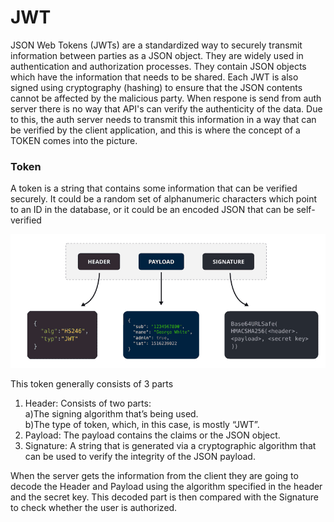 # JWT 

JSON Web Tokens (JWTs) are a standardized way to securely transmit information between parties as a JSON object. They are widely used in authentication and authorization processes. 
They contain JSON objects which have the information that needs to be shared. Each JWT is also signed using cryptography (hashing) to ensure that the JSON contents cannot be affected by the malicious party.
When respone is send from auth server there is no way that API's can verify the authenticity of the data. Due to this, the auth server needs to transmit this information in a way that can be verified by the client application, and this is where the concept of a TOKEN comes into the picture. 

### Token 

A token is a string that contains some information that can be verified securely. It could be a random set of alphanumeric characters which point to an ID in the database, or it could be an encoded JSON that can be self-verified

![](img/TOKEN_STRUCT.png)

This token generally consists of 3 parts  

1) Header: Consists of two parts:  
    a)The signing algorithm that’s being used.  
    b)The type of token, which, in this case, is mostly “JWT”.  
2) Payload: The payload contains the claims or the JSON object.
3) Signature: A string that is generated via a cryptographic algorithm that can be used to verify the integrity of the JSON payload.

When the server gets the information from the client they are going to decode the Header and Payload using the algorithm specified in the header 
and the secret key. This decoded part is then compared with the Signature to check whether the user is authorized. 
